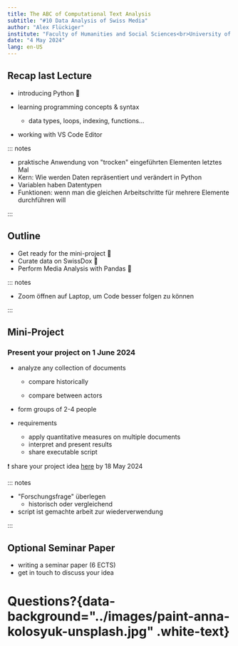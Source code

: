 ```yaml
---
title: The ABC of Computational Text Analysis
subtitle: "#10 Data Analysis of Swiss Media"
author: "Alex Flückiger"
institute: "Faculty of Humanities and Social Sciences<br>University of Lucerne" 
date: "4 May 2024"
lang: en-US
---
```




## Recap last Lecture

- introducing Python :snake:

- learning programming concepts & syntax
  - data types, loops, indexing, functions...
- working with VS Code Editor

::: notes

- praktische Anwendung von "trocken" eingeführten Elementen letztes Mal
- Kern: Wie werden Daten repräsentiert und verändert in Python
- Variablen haben Datentypen
- Funktionen: wenn man die gleichen Arbeitschritte für mehrere Elemente durchführen will

:::

## Outline

- Get ready for the mini-project :memo:
- Curate data on SwissDox :newspaper:
- Perform Media Analysis with Pandas :panda_face:



::: notes

- Zoom öffnen auf Laptop, um Code besser folgen zu können

:::

## Mini-Project

### Present your project on 1 June 2024

- analyze any collection of documents

  - compare historically

  - compare between actors
- form groups of 2-4 people
- requirements
  - apply quantitative measures on multiple documents
  - interpret and present results
  - share executable script



:exclamation: share your project idea [here](https://docs.google.com/spreadsheets/d/1okuYtiMeASZzenn-VADvg1i6mWqVNsOaskuiHP-sTVc/edit?usp=sharing) by 18 May 2024

::: notes

- "Forschungsfrage" überlegen
  - historisch oder vergleichend
- script ist gemachte arbeit zur wiederverwendung

:::



## Optional Seminar Paper

- writing a seminar paper (6 ECTS)
- get in touch to discuss your idea

# Questions?{data-background="../images/paint-anna-kolosyuk-unsplash.jpg" .white-text}

